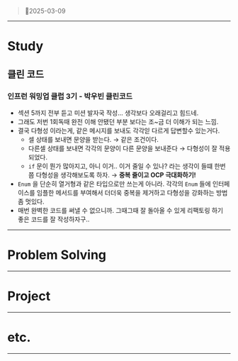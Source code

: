 > 🌈2025-03-09
> 

---

# Study

## 클린 코드

### 인프런 워밍업 클럽 3기 - 박우빈 클린코드

- 섹션 5까지 전부 듣고 미션 발자국 작성… 생각보다 오래걸리고 힘드네.
- 그래도 저번 1회독때 완전 이해 안됐던 부분 보다는 조~금 더 이해가 되는 느낌.
- 결국 다형성 이라는게, 같은 메시지를 보내도 각각읻 다르게 답변할수 있는거다.
    - 셀 상태를 보내면 문양을 받는다. → 같은 조건이다.
    - 다른셀 상태를 보내면 각각의 문양이 다른 문양을 보내준다 → 다형성이 잘 적용되었다.
    - `if` 문이 뭔가 많아지고, 아니 이거.. 이거 줄일 수 있나? 라는 생각이 들떄 한번쯤 다형성을 생각해보도록 하자. → **중복 줄이고 OCP 극대화하기!**
- `Enum` 을 단순히 열거형과 같은 타입으로만 쓰는게 아니라. 각각의 `Enum` 들에 인터페이스를 임플한 메서드를 부여해서 더더욱 중복을 제거하고 다형성을 강화하는 방법 좀 멋있다.
- 매번 완벽한 코드를 써낼 수 없으니까. 그때그때 잘 돌아올 수 있게 리팩토링 하기 좋은 코드를 잘 작성하자구..

---

# Problem Solving

---

# Project

---

# etc.

---
